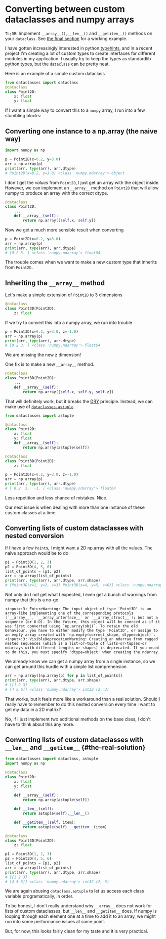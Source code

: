 # Converting between custom dataclasses and numpy arrays

`TL;DR`: Implement `__array__()`, `__len__()` and `__getitem__()` methods on your `dataclass`.
See [the final section](#the-real-solution) for a working example.

I have gotten increasingly interested in python [typehints](https://docs.python.org/3/library/typing.html),
and in a recent project I'm creating a lot of custom types to create interfaces for different modules in my application.
I usually try to keep the types as standardlib python types, but the `dataclass` can be pretty neat.

Here is an example of a simple custom dataclass

```python
from dataclasses import dataclass
@dataclass
class Point2D:
    x: float
    y: float
```

If I want a simple way to convert this to a `numpy` array, I run into a few stumbling blocks:

## Converting one instance to a np.array (the naive way)

```python
import numpy as np

p = Point2D(x=0.2, y=3.0)
arr = np.array(p)
print(arr, type(arr), arr.dtype)
# Point2D(x=0.2, y=3.0) <class 'numpy.ndarray'> object
```

I don't get the _values_ from `Point2D`, I just get an array with the object inside.
However, we can implement an `__array__` method on `Point2D` that will allow numpy to produce an array with the correct dtype.

```python
@dataclass
class Point2D:
    ...
    def __array__(self):
        return np.array([self.x, self.y])
```

Now we get a much more sensible result when converting

```python
p = Point2D(x=0.2, y=3.0)
arr = np.array(p)
print(arr, type(arr), arr.dtype)
# [0.2 3. ] <class 'numpy.ndarray'> float64
```

The trouble comes when we want to make a new custom type that inherits from `Point2D`.

## Inheriting the `__array__` method

Let's make a simple extension of `Point2D` to 3 dimensions

```python
@dataclass
class Point3D(Point2D):
    z: float
```

If we try to convert this into a numpy array, we run into trouble

```python
p = Point3D(x=0.2, y=3.0, z=-1.0)
arr = np.array(p)
print(arr, type(arr), arr.dtype)
# [0.2 3. ] <class 'numpy.ndarray'> float64
```

We are missing the new z dimension!

One fix is to make a new `__array__` method.

```python
@dataclass
class Point3D(Point2D):
    ...
    def __array__(self):
        return np.array([self.x, self.y, self.z])
```

That will definitely work, but it breaks the [DRY](https://en.wikipedia.org/wiki/Don%27t_repeat_yourself) principle.
Instead, we can make use of [`dataclasses.astuple`](https://docs.python.org/3/library/dataclasses.html#dataclasses.astuple)

```python
from dataclasses import astuple

@dataclass
class Point2D:
    x: float
    y: float
    def __array__(self):
        return np.array(astuple(self))

@dataclass
class Point3D(Point2D):
    z: float

p = Point3D(x=0.2, y=3.0, z=-1.0)
arr = np.array(p)
print(arr, type(arr), arr.dtype)
# [ 0.2  3.  -1. ] <class 'numpy.ndarray'> float64
```

Less repetition and less chance of mistakes. Nice.

Our next issue is when dealing with more than one instance of these custom classes at a time.

## Converting lists of custom dataclasses with nested conversion

If I have a few `Point`s, I might want a 2D np.array with all the values. The naive approach would be to do

```python
p1 = Point3D(1, 2, 3)
p2 = Point3D(4, 5, 6)
list_of_points = [p1, p2] 
arr = np.array(list_of_points)
print(arr, type(arr), arr.dtype, arr.shape)
# [Point3D(x=1, y=2, z=3) Point3D(x=4, y=5, z=6)] <class 'numpy.ndarray'> object (2,)
```

Not only do I not get what I expected, I even get a bunch of warnings from numpy that this is a no-go

```text
<input>:3: FutureWarning: The input object of type 'Point3D' is an array-like implementing one of the corresponding protocols (`__array__`, `__array_interface__` or `__array_struct__`); but not a sequence (or 0-D). In the future, this object will be coerced as if it was first converted using `np.array(obj)`. To retain the old behaviour, you have to either modify the type 'Point3D', or assign to an empty array created with `np.empty(correct_shape, dtype=object)`.
<input>:3: VisibleDeprecationWarning: Creating an ndarray from ragged nested sequences (which is a list-or-tuple of lists-or-tuples-or ndarrays with different lengths or shapes) is deprecated. If you meant to do this, you must specify 'dtype=object' when creating the ndarray.
```

We already know we can get a numpy array from a single instance, so we can get around this hurdle with a simple list comprehension

```python
arr = np.array([np.array(p) for p in list_of_points])
print(arr, type(arr), arr.dtype, arr.shape)
# [[1 2 3]
# [4 5 6]] <class 'numpy.ndarray'> int32 (2, 3)
```

That works, but it feels more like a workaround than a real solution. Should I really have to remember to do this nested conversion every time I want to get my data in a 2D matrix?

No, if I just implement two additional methods on the base class, I don't have to think about this any more.

## Converting lists of custom dataclasses with `__len__` and `__getitem__` {#the-real-solution}

```python
from dataclasses import dataclass, astuple
import numpy as np

@dataclass
class Point2D:
    x: float
    y: float
    
    def __array__(self):
        return np.array(astuple(self))

    def __len__(self):
        return astuple(self).__len__()

    def __getitem__(self, item):
        return astuple(self).__getitem__(item)

@dataclass
class Point3D(Point2D):
    z: float

p1 = Point3D(1, 2, 3)
p2 = Point3D(4, 5, 6)
list_of_points = [p1, p2] 
arr = np.array(list_of_points)
print(arr, type(arr), arr.dtype, arr.shape)
# [[1 2 3]
# [4 5 6]] <class 'numpy.ndarray'> int32 (2, 3)
```

We are again abusing `dataclass.astuple` to let us access each class variable programatically, in order.

To be honest, I don't really understand why `__array__` does not work for lists of custom dataclasses,
but `__len__` and `__getitem__` does.
If numpy is looping through each element one at a time to add it to an array,
we might run into some performance issues at some point.

But, for now, this looks fairly clean for my taste and it is very practical.
